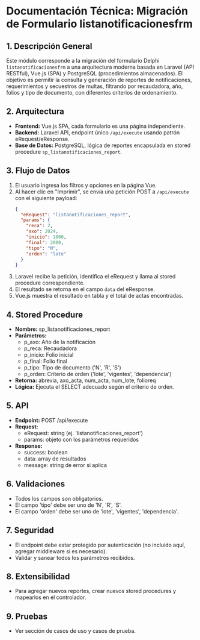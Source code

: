 # Documentación Técnica: Migración de Formulario listanotificacionesfrm

## 1. Descripción General
Este módulo corresponde a la migración del formulario Delphi `listanotificacionesfrm` a una arquitectura moderna basada en Laravel (API RESTful), Vue.js (SPA) y PostgreSQL (procedimientos almacenados). El objetivo es permitir la consulta y generación de reportes de notificaciones, requerimientos y secuestros de multas, filtrando por recaudadora, año, folios y tipo de documento, con diferentes criterios de ordenamiento.

## 2. Arquitectura
- **Frontend:** Vue.js SPA, cada formulario es una página independiente.
- **Backend:** Laravel API, endpoint único `/api/execute` usando patrón eRequest/eResponse.
- **Base de Datos:** PostgreSQL, lógica de reportes encapsulada en stored procedure `sp_listanotificaciones_report`.

## 3. Flujo de Datos
1. El usuario ingresa los filtros y opciones en la página Vue.
2. Al hacer clic en "Imprimir", se envía una petición POST a `/api/execute` con el siguiente payload:
   ```json
   {
     "eRequest": "listanotificaciones_report",
     "params": {
       "reca": 2,
       "axo": 2024,
       "inicio": 1000,
       "final": 2000,
       "tipo": "N",
       "orden": "lote"
     }
   }
   ```
3. Laravel recibe la petición, identifica el eRequest y llama al stored procedure correspondiente.
4. El resultado se retorna en el campo `data` del eResponse.
5. Vue.js muestra el resultado en tabla y el total de actas encontradas.

## 4. Stored Procedure
- **Nombre:** sp_listanotificaciones_report
- **Parámetros:**
  - p_axo: Año de la notificación
  - p_reca: Recaudadora
  - p_inicio: Folio inicial
  - p_final: Folio final
  - p_tipo: Tipo de documento ('N', 'R', 'S')
  - p_orden: Criterio de orden ('lote', 'vigentes', 'dependencia')
- **Retorna:** abrevia, axo_acta, num_acta, num_lote, folioreq
- **Lógica:** Ejecuta el SELECT adecuado según el criterio de orden.

## 5. API
- **Endpoint:** POST /api/execute
- **Request:**
  - eRequest: string (ej. 'listanotificaciones_report')
  - params: objeto con los parámetros requeridos
- **Response:**
  - success: boolean
  - data: array de resultados
  - message: string de error si aplica

## 6. Validaciones
- Todos los campos son obligatorios.
- El campo 'tipo' debe ser uno de 'N', 'R', 'S'.
- El campo 'orden' debe ser uno de 'lote', 'vigentes', 'dependencia'.

## 7. Seguridad
- El endpoint debe estar protegido por autenticación (no incluido aquí, agregar middleware si es necesario).
- Validar y sanear todos los parámetros recibidos.

## 8. Extensibilidad
- Para agregar nuevos reportes, crear nuevos stored procedures y mapearlos en el controlador.

## 9. Pruebas
- Ver sección de casos de uso y casos de prueba.
